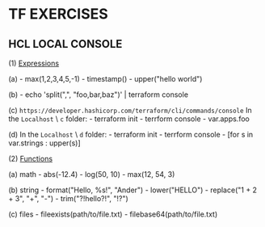 # TF EXERCISES

## HCL LOCAL CONSOLE

(1) [Expressions](https://developer.hashicorp.com/terraform/language/expressions)

  (a)
    - max(1,2,3,4,5,-1)
    - timestamp()
    - upper("hello world")
  
  (b)
    - echo 'split(",", "foo,bar,baz")' | terraform console

  (c) `https://developer.hashicorp.com/terraform/cli/commands/console`
  In the `Localhost` \ `c` folder:
    - terraform init
    - terrform console
    - var.apps.foo

  (d)
  In the `Localhost` \ `d` folder:
    - terraform init
    - terrform console
    - [for s in var.strings : upper(s)]

(2) [Functions](https://developer.hashicorp.com/terraform/language/functions)

  (a) math
    - abs(-12.4)
    - log(50, 10)
    - max(12, 54, 3)

  (b) string
    - format("Hello, %s!", "Ander")
    - lower("HELLO")
    - replace("1 + 2 + 3", "+", "-")
    - trim("?!hello?!", "!?")

  (c) files
    - fileexists(path/to/file.txt)
    - filebase64(path/to/file.txt)
